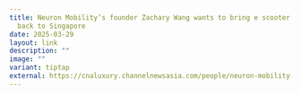 ```yaml
---
title: Neuron Mobility’s founder Zachary Wang wants to bring e scooter sharing
  back to Singapore
date: 2025-03-29
layout: link
description: ""
image: ""
variant: tiptap
external: https://cnaluxury.channelnewsasia.com/people/neuron-mobility-founder-zachary-wang-e-scooter-singapore-257911
---
```

